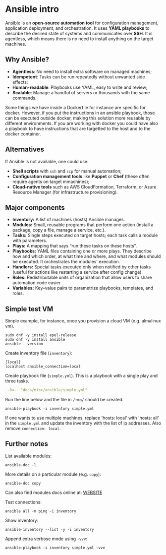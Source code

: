 # Ansible intro

[Ansible](https://www.ansible.com/) is an **open-source automation tool** for configuration management, application deployment, and orchestration. It uses **YAML playbooks** to describe the desired state of systems and communicates over **SSH**. It is agentless, which means there is no need to install anything on the target machines.

## Why Ansible?

- **Agentless**: No need to install extra software on managed machines;
- **Idempotent**: Tasks can be run repeatedly without unwanted side effects;
- **Human-readable**: Playbooks use YAML, easy to write and review;
- **Scalable**: Manage a handful of servers or thousands with the same commands.

Some things we have inside a Dockerfile for instance are specific for docker.
However, if you put the instructions in an ansible playbook, those can be
executed outside docker, making this solution more reusable by different
environments. If you are working with docker you could have also a playbook to
have instructions that are targetted to the host and to the docker container.

## Alternatives

If Ansible is not available, one could use:
- **Shell scripts** with `ssh` and `scp` for manual automation;
- **Configuration management tools** like **Puppet** or  **Chef** (these often require agents on target mmachines);
- **Cloud-native tools** such as AWS CloudFormation, Terraform, or Azure Resource Manager (for infrastructure provisioning).



## Major components

- **Inventory:** A list of machines (hosts) Ansible manages.
- **Modules:** Small, reusable programs that perform one action (install a package, copy a file, manage a service, etc.).
- **Tasks:** Single steps executed on target hosts; each task calls a module with parameters.
- **Plays:** A mapping that says “run these tasks on these hosts”.
- **Playbooks:** YAML files containing one or more plays. They describe how and which order, at what time and where, and what modules should be executed. It orchestrates the modules' execution.
- **Handlers:** Special tasks executed only when notified by other tasks (useful for actions like restarting a service after config change).
- **Roles:** Redistributable units of organization that allow users to share automation code easier.
- **Variables:** Key–value pairs to parametrize playbooks, templates, and roles.


## Simple test VM

Simple example, for instance, once you provision a cloud VM (e.g. almalinux vm).

```
sudo dnf -y install epel-release
sudo dnf -y install ansible
ansible --version
```


Create inventory file (`inventory`):

```
[local]
localhost ansible_connection=local
```


Create playbook file (`simple.yml`). This is a playbook with a single play and
three tasks.

```yaml title="Simple"
--8<-- "docs/misc/ansible/simple.yml"
```




Run the line below and the file in `/tmp/` should be created.

```
ansible-playbook -i inventory simple.yml
```


If one wants to use multiple machines, replace 'hosts: local' with 'hosts: all'
in the `simple.yml` and update the inventory with the list of ip addresses. Also
remove `connection: local`.


## Further notes


List available modules:

```
ansible-doc -l
```

More details on a particular module (e.g. `copy`):

```
ansible-doc copy
```


Can also find modules docs online at: [WEBSITE](https://docs.ansible.com/ansible/latest/collections/index_module.html)

Test connections:

```
ansible all -m ping -i inventory
```

Show inventory:

```
ansible-inventory --list -y -i inventory
```

Append extra verbose mode using `-vvv`:

```
ansible-playbook -i inventory simple.yml -vvv
```
